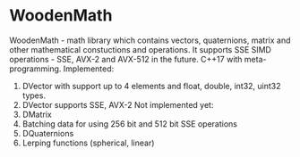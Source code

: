 # WoodenMath
WoodenMath - math library which contains vectors, quaternions, matrix and other mathematical constuctions and operations. 
It supports SSE SIMD operations - SSE, AVX-2 and AVX-512 in the future. C++17 with meta-programming. 
Implemented:
1. DVector with support up to 4 elements and float, double, int32, uint32 types. 
2. DVector supports SSE, AVX-2
Not implemented yet:
1. DMatrix
2. Batching data for using 256 bit and 512 bit SSE operations
3. DQuaternions
4. Lerping functions (spherical, linear)
